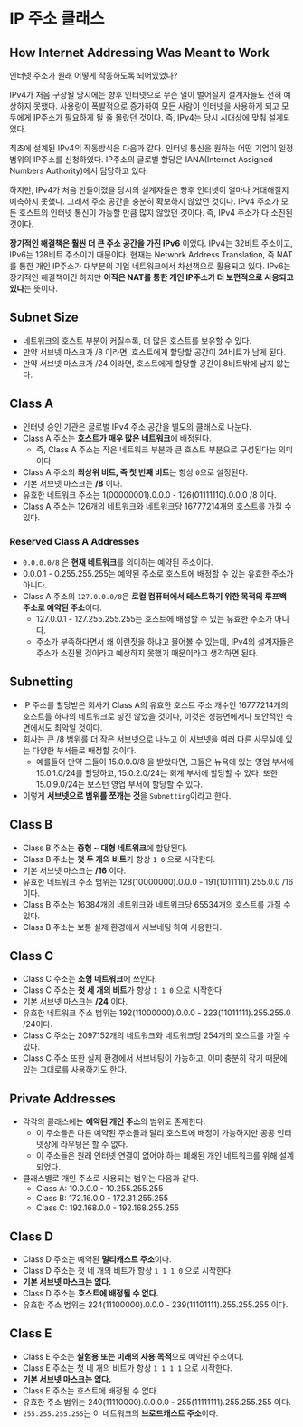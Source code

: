 # IP 주소 클래스
## How Internet Addressing Was Meant to Work

인터넷 주소가 원래 어떻게 작동하도록 되어있었나?

IPv4가 처음 구상될 당시에는 향후 인터넷으로 무슨 일이 벌어질지 설계자들도 전혀 예상하지 못했다. 사용량이 폭발적으로 증가하여 모든 사람이 인터넷을 사용하게 되고 모두에게 IP주소가 필요하게 될 줄 몰랐던 것이다. 즉, IPv4는 당시 시대상에 맞춰 설계되었다.

최초에 설계된 IPv4의 작동방식은 다음과 같다. 인터넷 통신을 원하는 어떤 기업이 일정 범위의 IP주소를 신청하였다. IP주소의 글로벌 할당은 IANA(Internet Assigned Numbers Authority)에서 담당하고 있다.

하지만, IPv4가 처음 만들어졌을 당시의 설계자들은 향후 인터넷이 얼마나 거대해질지 예측하지 못했다. 그래서 주소 공간을 충분히 확보하지 않았던 것이다. IPv4 주소가 모든 호스트의 인터넷 통신이 가능할 만큼 많지 않았던 것이다. 즉, IPv4 주소가 다 소진된 것이다.

**장기적인 해결책은 훨씬 더 큰 주소 공간을 가진 IPv6** 이었다. IPv4는 32비트 주소이고, IPv6는 128비트 주소이기 때문이다. 현재는 Network Address Translation, 즉 NAT를 통한 개인 IP주소가 대부분의 기업 네트워크에서 차선책으로 활용되고 있다. IPv6는 장기적인 해결책이긴 하지만 **아직은 NAT를 통한 개인 IP주소가 더 보편적으로 사용되고 있다**는 뜻이다.

## Subnet Size

- 네트워크의 호스트 부분이 커질수록, 더 많은 호스트를 보유할 수 있다.
- 만약 서브넷 마스크가 /8 이라면, 호스트에게 할당할 공간이 24비트가 남게 된다.
- 만약 서브넷 마스크가  /24 이라면, 호스트에게 할당할 공간이 8비트밖에 남지 않는다.
## Class A

- 인터넷 승인 기관은 글로벌 IPv4 주소 공간을 별도의 클래스로 나눈다.
- Class A 주소는 **호스트가 매우 많은 네트워크**에 배정된다.
	- 즉, Class A 주소는 작은 네트워크 부분과 큰 호스트 부분으로 구성된다는 의미이다.
- Class A 주소의 **최상위 비트, 즉 첫 번째 비트**는 항상 `0`으로 설정된다.
- 기본 서브넷 마스크는 **/8** 이다.
- 유효한 네트워크 주소는 1(00000001).0.0.0 - 126(01111110).0.0.0 /8 이다.
- Class A 주소는 126개의 네트워크와 네트워크당 16777214개의 호스트를 가질 수 있다.
### Reserved Class A Addresses

- `0.0.0.0/8` 은 **현재 네트워크**를 의미하는 예약된 주소이다.
- 0.0.0.1 - 0.255.255.255는 예약된 주소로 호스트에 배정할 수 있는 유효한 주소가 아니다.
- Class A 주소의 `127.0.0.0/8`은 **로컬 컴퓨터에서 테스트하기 위한 목적의 루프백 주소로 예약된 주소**이다.
	- 127.0.0.1 - 127.255.255.255는 호스트에 배정할 수 있는 유효한 주소가 아니다.
	- 주소가 부족하다면서 왜 이런짓을 하냐고 물어볼 수 있는데, IPv4의 설계자들은 주소가 소진될 것이라고 예상하지 못했기 때문이라고 생각하면 된다.
## Subnetting

- IP 주소를 할당받은 회사가 Class A의 유효한 호스트 주소 개수인 16777214개의 호스트를 하나의 네트워크로 넣진 않았을 것이다, 이것은 성능면에서나 보안적인 측면에서도 최악일 것이다.
- 회사는 큰 /8 범위를 더 작은 서브넷으로 나누고 이 서브넷을 여러 다른 사무실에 있는 다양한 부서들로 배정할 것이다.
	- 예를들어 만약 그들이 15.0.0.0/8 을 받았다면, 그들은 뉴욕에 있는 영업 부서에 15.0.1.0/24를 할당하고, 15.0.2.0/24는 회계 부서에 할당할 수 있다. 또한 15.0.9.0/24는 보스턴 영업 부서에 할당할 수 있다.
- 이렇게 **서브넷으로 범위를 쪼개는 것**을 `Subnetting`이라고 한다.
## Class B

- Class B 주소는 **중형 ~ 대형 네트워크**에 할당된다.
- Class B 주소는 **첫 두 개의 비트**가 항상 `1 0` 으로 시작한다.
- 기본 서브넷 마스크는 **/16** 이다.
- 유효한 네트워크 주소 범위는 128(10000000).0.0.0 - 191(10111111).255.0.0 /16 이다.
- Class B 주소는 16384개의 네트워크와 네트워크당 65534개의 호스트를 가질 수 있다.
- Class B 주소는 보통 실제 환경에서 서브네팅 하여 사용한다.
## Class C

- Class C 주소는 **소형 네트워크**에 쓰인다.
- Class C 주소는 **첫 세 개의 비트**가 항상 `1 1 0` 으로 시작한다.
- 기본 서브넷 마스크는 **/24** 이다.
- 유효한 네트워크 주소 범위는 192(11000000).0.0.0 - 223(11011111).255.255.0 /24이다.
- Class C 주소는 2097152개의 네트워크와 네트워크당 254개의 호스트를 가질 수 있다.
- Class C 주소 또한 실제 환경에서 서브네팅이 가능하고, 이미 충분히 작기 때문에 있는 그대로를 사용하기도 한다.
## Private Addresses

- 각각의 클래스에는 **예약된 개인 주소**의 범위도 존재한다.
	- 이 주소들은 다른 예약된 주소들과 달리 호스트에 배정이 가능하지만 공공 인터넷상에 라우팅은 할 수 없다.
	- 이 주소들은 원래 인터넷 연결이 없어야 하는 폐쇄된 개인 네트워크를 위해 설계되었다.
- 클래스별로 개인 주소로 사용되는 범위는 다음과 같다.
	- Class A: 10.0.0.0 - 10.255.255.255
	- Class B: 172.16.0.0 - 172.31.255.255
	- Class C: 192.168.0.0 - 192.168.255.255
## Class D

- Class D 주소는 예약된 **멀티캐스트 주소**이다.
- Class D 주소는 첫 네 개의 비트가 항상 `1 1 1 0` 으로 시작한다.
- **기본 서브넷 마스크는 없다.**
- Class D 주소는 **호스트에 배정될 수 없다.**
- 유효한 주소 범위는 224(11100000).0.0.0 - 239(11101111).255.255.255 이다.
## Class E

- Class E 주소는 **실험용 또는 미래의 사용 목적**으로 예약된 주소이다.
- Class E 주소는 첫 네 개의 비트가 항상 `1 1 1 1` 으로 시작한다.
- **기본 서브넷 마스크는 없다.**
- Class E 주소는 호스트에 배정될 수 없다.
- 유효한 주소 범위는 240(11110000).0.0.0.0 - 255(11111111).255.255.255 이다.
- `255.255.255.255`는 이 네트워크의 **브로드캐스트 주소**이다.

